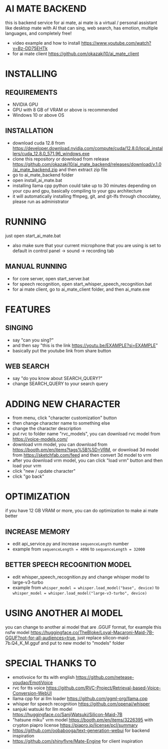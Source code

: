 # AI MATE BACKEND
this is backend service for ai mate, ai mate is a virtual / personal assistant like desktop mate with AI that can sing, web search, has emotion, multiple languages, and completely free!
- video example and how to install https://www.youtube.com/watch?v=Bz-DD75EHTk
- for ai mate client https://github.com/okazaki10/ai_mate_client

# INSTALLING
## REQUIREMENTS
- NVIDIA GPU
- GPU with 8 GB of VRAM or above is recommended
- Windows 10 or above OS
## INSTALLATION
- download cuda 12.8 from https://developer.download.nvidia.com/compute/cuda/12.8.0/local_installers/cuda_12.8.0_571.96_windows.exe
- clone this repository or download from release https://github.com/okazaki10/ai_mate_backend/releases/download/v.1.0/ai_mate_backend.zip and then extract zip file
- go to ai_mate_backend folder
- open install_ai_mate.bat
- installing llama cpp python could take up to 30 minutes depending on your cpu and gpu, basically compiling to your gpu architecture
- it will automatically installing ffmpeg, git, and git-lfs through chocolatey, please run as administrator

# RUNNING
just open start_ai_mate.bat
- also make sure that your current microphone that you are using is set to default in control panel -> sound -> recording tab
## MANUAL RUNNING
- for core server, open start_server.bat
- for speech recognition, open start_whisper_speech_recognition.bat
- for ai mate client, go to ai_mate_client folder, and then ai_mate.exe

# FEATURES
## SINGING
- say "can you sing?"
- and then say "this is the link https://youtu.be/EXAMPLE?si=EXAMPLE"
- basically put the youtube link from share button

## WEB SEARCH
- say "do you know about SEARCH_QUERY?"
- change SEARCH_QUERY to your search query
  
# ADDING NEW CHARACTER
- from menu, click "character customization" button
- then change character name to something else
- change the character description
- put rvc to folder name "rvc_models", you can download rvc model from https://voice-models.com/
- download vrm model, you can download from https://booth.pm/en/items?tags%5B%5D=VRM, or download 3d model from https://sketchfab.com/feed and then convert 3d model to vrm
- after you download vrm model, you can click "load vrm" button and then load your vrm
- click "new / update character"
- click "go back"

# OPTIMIZATION
if you have 12 GB VRAM or more, you can do optimization to make ai mate better

## INCREASE MEMORY
- edit api_service.py and increase `sequenceLength` number
- example from `sequenceLength = 4096` to `sequenceLength = 32000`

## BETTER SPEECH RECOGNITION MODEL
- edit whisper_speech_recognition.py and change whisper model to large-v3-turbo
- example from `whisper_model = whisper.load_model("base", device)` to `whisper_model = whisper.load_model("large-v3-turbo", device)`

# USING ANOTHER AI MODEL
you can change to another ai model that are .GGUF format, for example this nsfw model https://huggingface.co/TheBloke/Loyal-Macaroni-Maid-7B-GGUF?not-for-all-audiences=true, just replace silicon-maid-7b.Q4_K_M.gguf and put to new model to "models" folder

# SPECIAL THANKS TO
- emotivoice for tts with english https://github.com/netease-youdao/EmotiVoice
- rvc for tts voice https://github.com/RVC-Project/Retrieval-based-Voice-Conversion-WebUI
- llama cpp for ai llm loader https://github.com/ggml-org/llama.cpp
- whisper for speech recognition https://github.com/openai/whisper
- sanjuki watsuki for llm model https://huggingface.co/SanjiWatsuki/Silicon-Maid-7B
- "hatsune miku" vrm model https://booth.pm/en/items/3226395 with crypton piapro license https://piapro.jp/license/pcl/summary
- https://github.com/oobabooga/text-generation-webui for backend inspiration
- https://github.com/shinyflvre/Mate-Engine for client inspiration
